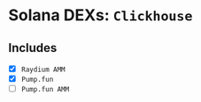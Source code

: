 # Solana DEXs: `Clickhouse`

## Includes

- [x] `Raydium AMM`
- [x] `Pump.fun`
- [ ] `Pump.fun AMM`
